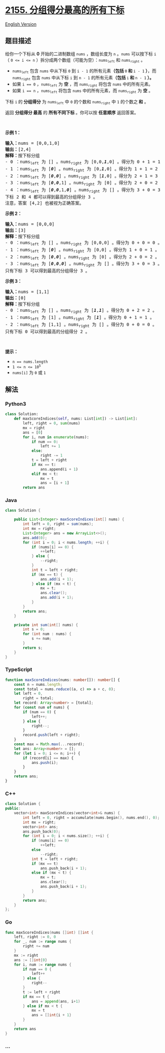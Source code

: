 # [2155. 分组得分最高的所有下标](https://leetcode.cn/problems/all-divisions-with-the-highest-score-of-a-binary-array)

[English Version](/solution/2100-2199/2155.All%20Divisions%20With%20the%20Highest%20Score%20of%20a%20Binary%20Array/README_EN.md)

## 题目描述

<!-- 这里写题目描述 -->

<p>给你一个下标从 <strong>0</strong> 开始的二进制数组 <code>nums</code> ，数组长度为 <code>n</code> 。<code>nums</code> 可以按下标 <code>i</code>（ <code>0 &lt;= i &lt;= n</code> ）拆分成两个数组（可能为空）：<code>nums<sub>left</sub></code> 和 <code>nums<sub>right</sub></code> 。</p>

<ul>
	<li><code>nums<sub>left</sub></code> 包含 <code>nums</code> 中从下标 <code>0</code> 到 <code>i - 1</code> 的所有元素<strong>（包括 </strong><code>0</code><strong> 和 </strong><code>i - 1</code><strong> ）</strong>，而 <code>nums<sub>right</sub></code> 包含 <code>nums</code> 中从下标 <code>i</code> 到 <code>n - 1</code> 的所有元素<strong>（包括 </strong><code>i</code><strong> 和 </strong><code>n - 1</code><strong> ）。</strong></li>
	<li>如果 <code>i == 0</code> ，<code>nums<sub>left</sub></code> 为 <strong>空</strong> ，而 <code>nums<sub>right</sub></code> 将包含 <code>nums</code> 中的所有元素。</li>
	<li>如果 <code>i == n</code> ，<code>nums<sub>left</sub></code> 将包含 <code>nums</code> 中的所有元素，而 <code>nums<sub>right</sub></code> 为 <strong>空</strong> 。</li>
</ul>

<p>下标 <code>i</code><strong> </strong>的<strong> 分组得分</strong> 为 <code>nums<sub>left</sub></code> 中 <code>0</code> 的个数和 <code>nums<sub>right</sub></code> 中 <code>1</code> 的个数之<strong> 和</strong> 。</p>

<p>返回 <strong>分组得分 最高</strong> 的 <strong>所有不同下标</strong> 。你可以按 <strong>任意顺序</strong> 返回答案。</p>

<p>&nbsp;</p>

<p><strong>示例 1：</strong></p>

<pre><strong>输入：</strong>nums = [0,0,1,0]
<strong>输出：</strong>[2,4]
<strong>解释：</strong>按下标分组
- 0 ：nums<sub>left</sub> 为 [] 。nums<sub>right</sub> 为 [0,0,<em><strong>1</strong></em>,0] 。得分为 0 + 1 = 1 。
- 1 ：nums<sub>left</sub> 为 [<em><strong>0</strong></em>] 。nums<sub>right</sub> 为 [0,<em><strong>1</strong></em>,0] 。得分为 1 + 1 = 2 。
- 2 ：nums<sub>left</sub> 为 [<em><strong>0</strong></em>,<em><strong>0</strong></em>] 。nums<sub>right</sub> 为 [<em><strong>1</strong></em>,0] 。得分为 2 + 1 = 3 。
- 3 ：nums<sub>left</sub> 为 [<em><strong>0</strong></em>,<em><strong>0</strong></em>,1] 。nums<sub>right</sub> 为 [0] 。得分为 2 + 0 = 2 。
- 4 ：nums<sub>left</sub> 为 [<em><strong>0</strong></em>,<em><strong>0</strong></em>,1,<em><strong>0</strong></em>] 。nums<sub>right</sub> 为 [] 。得分为 3 + 0 = 3 。
下标 2 和 4 都可以得到最高的分组得分 3 。
注意，答案 [4,2] 也被视为正确答案。</pre>

<p><strong>示例 2：</strong></p>

<pre><strong>输入：</strong>nums = [0,0,0]
<strong>输出：</strong>[3]
<strong>解释：</strong>按下标分组
- 0 ：nums<sub>left</sub> 为 [] 。nums<sub>right</sub> 为 [0,0,0] 。得分为 0 + 0 = 0 。
- 1 ：nums<sub>left</sub> 为 [<em><strong>0</strong></em>] 。nums<sub>right</sub> 为 [0,0] 。得分为 1 + 0 = 1 。
- 2 ：nums<sub>left</sub> 为 [<em><strong>0</strong></em>,<em><strong>0</strong></em>] 。nums<sub>right</sub> 为 [0] 。得分为 2 + 0 = 2 。
- 3 ：nums<sub>left</sub> 为 [<em><strong>0</strong></em>,<em><strong>0</strong></em>,<em><strong>0</strong></em>] 。nums<sub>right</sub> 为 [] 。得分为 3 + 0 = 3 。
只有下标 3 可以得到最高的分组得分 3 。
</pre>

<p><strong>示例 3：</strong></p>

<pre><strong>输入：</strong>nums = [1,1]
<strong>输出：</strong>[0]
<strong>解释：</strong>按下标分组
- 0 ：nums<sub>left</sub> 为 [] 。nums<sub>right</sub> 为 [<em><strong>1</strong></em>,<em><strong>1</strong></em>] 。得分为 0 + 2 = 2 。
- 1 ：nums<sub>left</sub> 为 [1] 。nums<sub>right</sub> 为 [<em><strong>1</strong></em>] 。得分为 0 + 1 = 1 。
- 2 ：nums<sub>left</sub> 为 [1,1] 。nums<sub>right</sub> 为 [] 。得分为 0 + 0 = 0 。
只有下标 0 可以得到最高的分组得分 2 。
</pre>

<p>&nbsp;</p>

<p><strong>提示：</strong></p>

<ul>
	<li><code>n == nums.length</code></li>
	<li><code>1 &lt;= n &lt;= 10<sup>5</sup></code></li>
	<li><code>nums[i]</code> 为 <code>0</code> 或 <code>1</code></li>
</ul>

## 解法

<!-- 这里可写通用的实现逻辑 -->

<!-- tabs:start -->

### **Python3**

<!-- 这里可写当前语言的特殊实现逻辑 -->

```python
class Solution:
    def maxScoreIndices(self, nums: List[int]) -> List[int]:
        left, right = 0, sum(nums)
        mx = right
        ans = [0]
        for i, num in enumerate(nums):
            if num == 0:
                left += 1
            else:
                right -= 1
            t = left + right
            if mx == t:
                ans.append(i + 1)
            elif mx < t:
                mx = t
                ans = [i + 1]
        return ans
```

### **Java**

<!-- 这里可写当前语言的特殊实现逻辑 -->

```java
class Solution {

    public List<Integer> maxScoreIndices(int[] nums) {
        int left = 0, right = sum(nums);
        int mx = right;
        List<Integer> ans = new ArrayList<>();
        ans.add(0);
        for (int i = 0; i < nums.length; ++i) {
            if (nums[i] == 0) {
                ++left;
            } else {
                --right;
            }
            int t = left + right;
            if (mx == t) {
                ans.add(i + 1);
            } else if (mx < t) {
                mx = t;
                ans.clear();
                ans.add(i + 1);
            }
        }
        return ans;
    }

    private int sum(int[] nums) {
        int s = 0;
        for (int num : nums) {
            s += num;
        }
        return s;
    }
}

```

### **TypeScript**

```ts
function maxScoreIndices(nums: number[]): number[] {
    const n = nums.length;
    const total = nums.reduce((a, c) => a + c, 0);
    let left = 0,
        right = total;
    let record: Array<number> = [total];
    for (const num of nums) {
        if (num == 0) {
            left++;
        } else {
            right--;
        }
        record.push(left + right);
    }
    const max = Math.max(...record);
    let ans: Array<number> = [];
    for (let i = 0; i <= n; i++) {
        if (record[i] == max) {
            ans.push(i);
        }
    }
    return ans;
}
```

### **C++**

```cpp
class Solution {
public:
    vector<int> maxScoreIndices(vector<int>& nums) {
        int left = 0, right = accumulate(nums.begin(), nums.end(), 0);
        int mx = right;
        vector<int> ans;
        ans.push_back(0);
        for (int i = 0; i < nums.size(); ++i) {
            if (nums[i] == 0)
                ++left;
            else
                --right;
            int t = left + right;
            if (mx == t)
                ans.push_back(i + 1);
            else if (mx < t) {
                mx = t;
                ans.clear();
                ans.push_back(i + 1);
            }
        }
        return ans;
    }
};
```

### **Go**

```go
func maxScoreIndices(nums []int) []int {
	left, right := 0, 0
	for _, num := range nums {
		right += num
	}
	mx := right
	ans := []int{0}
	for i, num := range nums {
		if num == 0 {
			left++
		} else {
			right--
		}
		t := left + right
		if mx == t {
			ans = append(ans, i+1)
		} else if mx < t {
			mx = t
			ans = []int{i + 1}
		}
	}
	return ans
}
```

### **...**

```

```

<!-- tabs:end -->

